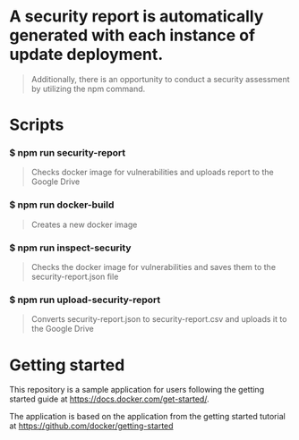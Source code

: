 # A security report is automatically generated with each instance of update deployment.
> Additionally, there is an opportunity to conduct a security assessment by utilizing the npm command.

# Scripts
### $ npm run security-report
> Checks docker image for vulnerabilities and uploads report to the Google Drive

### $ npm run docker-build
> Creates a new docker image

### $ npm run inspect-security
> Checks the docker image for vulnerabilities and saves them to the security-report.json file

### $ npm run upload-security-report
> Converts security-report.json to security-report.csv and uploads it to the Google Drive

# Getting started

This repository is a sample application for users following the getting started guide at https://docs.docker.com/get-started/.

The application is based on the application from the getting started tutorial at https://github.com/docker/getting-started
